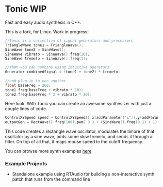 Tonic WIP
=========

Fast and easy audio synthesis in C++. 

This is a fork, for Linux. Work in progress!

~~~c++
//Tonic is a collection of signal generators and processors
TriangleWave tone1 = TriangleWave();
SineWave tone2 = SineWave();
SineWave vibrato = SineWave().freq(10);
SineWave tremelo = SineWave().freq(1);

//that you can combine using intuitive operators
Generator combinedSignal = (tone1 + tone2) * tremelo;
        
//and plug in to one another
float baseFreq = 200;
tone1.freq(baseFreq + vibrato * 10);
tone2.freq(baseFreq * 2 + vibrato * 20);
~~~

Here look. With Tonic you can create an awesome synthesizer with just a couple lines of code.

~~~c++
ControlXYSpeed speed = ControlXYSpeed().x(addParameter("x")).y(addParameter("y"));    
outputGen = RectWave().freq(100).pwm( 0.1 + (SineWave().freq(0.1) + 1) * 0.1) * SineWave().freq(1) >> LPF12().cutoff(100 + 600 * speed);
~~~

This code creates a rectangle wave oscillator, modulates the timbre of that oscillator by a sine wave, adds some slow tremelo, and sends it through a filter. 
On top of all that, it maps mouse speed to the cutoff frequency. 

You can browse more synth examples [here](http://github.com/TonicAudio/Tonic/tree/master/examples/Demo%20Synths)

### Example Projects

* Standalone example using RTAudio for building a non-interactive synth patch that runs from the command line
